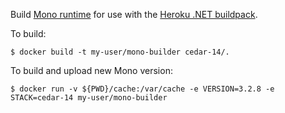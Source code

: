 Build [Mono runtime](http://www.mono-project.com/Main_Page) for use with the [Heroku .NET buildpack](https://github.com/friism/heroku-buildpack-mono).

To build:

```term
$ docker build -t my-user/mono-builder cedar-14/.
```

To build and upload new Mono version:

```term
$ docker run -v ${PWD}/cache:/var/cache -e VERSION=3.2.8 -e STACK=cedar-14 my-user/mono-builder
```
